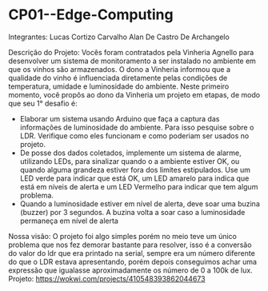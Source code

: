# CP01--Edge-Computing
Integrantes: 
Lucas Cortizo Carvalho
Alan De Castro De Archangelo

Descrição do Projeto:
Vocês foram contratados pela Vinheria Agnello para desenvolver um sistema de monitoramento a
ser instalado no ambiente em que os vinhos são armazenados. O dono a Vinheria informou que a
qualidade do vinho é influenciada diretamente pelas condições de temperatura, umidade e
luminosidade do ambiente. Neste primeiro momento, você propôs ao dono da Vinheria um
projeto em etapas, de modo que seu 1° desafio é:
- Elaborar um sistema usando Arduino que faça a captura das informações de luminosidade do
ambiente. Para isso pesquise sobre o LDR. Verifique como eles funcionam e como poderiam
ser usados no projeto.
- De posse dos dados coletados, implemente um sistema de alarme, utilizando LEDs, para
sinalizar quando o a ambiente estiver OK, ou quando alguma grandeza estiver fora dos limites
estipulados. Use um LED verde para indicar que está OK, um LED amarelo para indica que está
em níveis de alerta e um LED Vermelho para indicar que tem algum problema.
- Quando a luminosidade estiver em nível de alerta, deve soar uma buzina (buzzer) por 3
segundos. A buzina volta a soar caso a luminosidade permaneça em nível de alerta

Nossa visão: O projeto foi algo simples porém no meio teve um único problema que nos fez demorar bastante para resolver, isso é a conversão do valor do ldr que era printado na serial,
sempre era um número diferente do que o LDR estava apresentando, porém depois conseguimos achar uma expressão que igualasse aproximadamente os número de 0 a 100k de lux.
Projeto: https://wokwi.com/projects/410548393862044673
